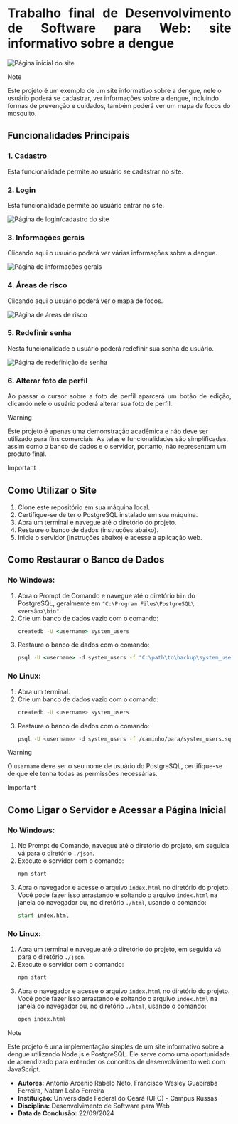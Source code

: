 <div align="justify">

# Trabalho final de Desenvolvimento de Software para Web: site informativo sobre a dengue

</div>

![Página inicial do site](https://i.imgur.com/84aI44w.png)

> [!NOTE]
> Este projeto é um exemplo de um site informativo sobre a dengue, nele o usuário poderá se cadastrar, ver informações sobre a dengue, incluindo formas de prevenção e cuidados, também poderá ver um mapa de focos do mosquito.

<div align="justify">

## Funcionalidades Principais

### 1. Cadastro
Esta funcionalidade permite ao usuário se cadastrar no site.

### 2. Login
Esta funcionalidade permite ao usuário entrar no site.

![Página de login/cadastro do site](https://i.imgur.com/KDH49gm.png)

### 3. Informações gerais
Clicando aqui o usuário poderá ver várias informações sobre a dengue.

![Página de informações gerais](https://i.imgur.com/TkUGU9F.png)

### 4. Áreas de risco
Clicando aqui o usuário poderá ver o mapa de focos.

![Página de áreas de risco](https://i.imgur.com/DIwhOTs.png)

### 5. Redefinir senha
Nesta funcionalidade o usuário poderá redefinir sua senha de usuário.

![Página de redefinição de senha](https://i.imgur.com/C4GNMBF.png)

### 6. Alterar foto de perfil
Ao passar o cursor sobre a foto de perfil aparcerá um botão de edição, clicando nele o usuário poderá alterar sua foto de perfil.

</div>

> [!WARNING]
> Este projeto é apenas uma demonstração acadêmica e não deve ser utilizado para fins comerciais. As telas e funcionalidades são simplificadas, assim como o banco de dados e o servidor, portanto, não representam um produto final.

> [!IMPORTANT]
> ## Como Utilizar o Site
> 1. Clone este repositório em sua máquina local.
> 2. Certifique-se de ter o PostgreSQL instalado em sua máquina.
> 3. Abra um terminal e navegue até o diretório do projeto.
> 4. Restaure o banco de dados (instruções abaixo).
> 5. Inicie o servidor (instruções abaixo) e acesse a aplicação web.
>
> ## Como Restaurar o Banco de Dados
> ### No Windows:
> 1. Abra o Prompt de Comando e navegue até o diretório `bin` do PostgreSQL, geralmente em `"C:\Program Files\PostgreSQL\<versão>\bin"`.
> 2. Crie um banco de dados vazio com o comando:
>    ```cmd
>    createdb -U <username> system_users
>    ```
> 3. Restaure o banco de dados com o comando:
>    ```cmd
>    psql -U <username> -d system_users -f "C:\path\to\backup\system_users.sql"
>    ```
> 
> ### No Linux:
> 1. Abra um terminal.
> 2. Crie um banco de dados vazio com o comando:
>    ```bash
>    createdb -U <username> system_users
>    ```
> 3. Restaure o banco de dados com o comando:
>    ```bash
>    psql -U <username> -d system_users -f /caminho/para/system_users.sql
>    ```

> [!WARNING]
> O `username` deve ser o seu nome de usuário do PostgreSQL, certifique-se de que ele tenha todas as permissões necessárias.

> [!IMPORTANT]
> ## Como Ligar o Servidor e Acessar a Página Inicial
> ### No Windows:
> 1. No Prompt de Comando, navegue até o diretório do projeto, em seguida vá para o diretório `./json`.
> 2. Execute o servidor com o comando:
>    ```cmd
>    npm start
>    ```
> 3. Abra o navegador e acesse o arquivo `index.html` no diretório do projeto. Você pode fazer isso arrastando e soltando o arquivo `index.html` na janela do navegador ou, no diretório `./html`, usando o comando:
>    ```cmd
>    start index.html
>    ```
> 
> ### No Linux:
> 1. Abra um terminal e navegue até o diretório do projeto, em seguida vá para o diretório `./json`.
> 2. Execute o servidor com o comando:
>    ```bash
>    npm start
>    ```
> 3. Abra o navegador e acesse o arquivo `index.html` no diretório do projeto. Você pode fazer isso arrastando e soltando o arquivo `index.html` na janela do navegador ou, no diretório `./html`, usando o comando:
>    ```bash
>    open index.html
>    ```

> [!NOTE]
> Este projeto é uma implementação simples de um site informativo sobre a dengue utilizando Node.js e PostgreSQL. Ele serve como uma oportunidade de aprendizado para entender os conceitos de desenvolvimento web com JavaScript.

* **Autores:** Antônio Arcênio Rabelo Neto, Francisco Wesley Guabiraba Ferreira, Natam Leão Ferreira
* **Instituição:** Universidade Federal do Ceará (UFC) - Campus Russas
* **Disciplina:** Desenvolvimento de Software para Web
* **Data de Conclusão:** 22/09/2024

